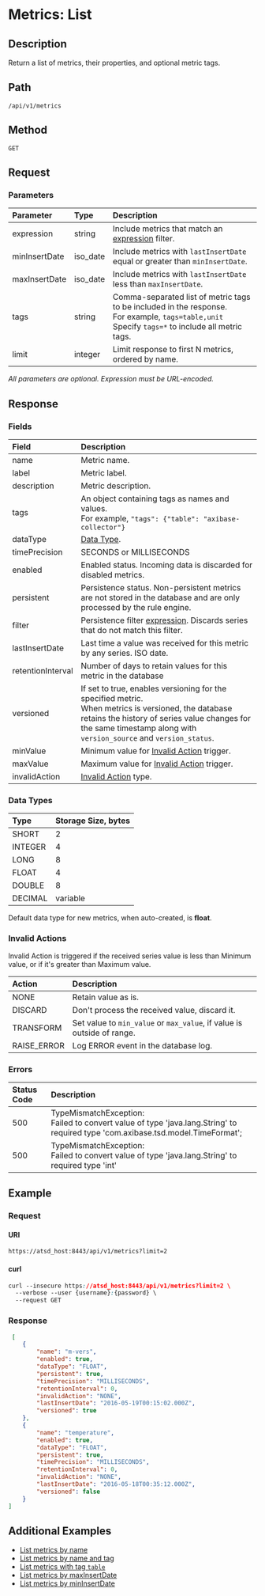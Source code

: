 # Metrics: List

## Description 

Return a list of metrics, their properties, and optional metric tags.

## Path

```
/api/v1/metrics
```

## Method

```
GET 
```

## Request

### Parameters

|**Parameter**|**Type**|**Description**|
|:---|:---|:---|
|expression|string|Include metrics that match an [expression](../expression.md) filter.|
|minInsertDate|iso_date|Include metrics with `lastInsertDate` equal or greater than `minInsertDate`.|
|maxInsertDate|iso_date|Include metrics with `lastInsertDate` less than `maxInsertDate`.|
|tags|string|Comma-separated list of metric tags to be included in the response.<br>For example, `tags=table,unit`<br>Specify `tags=*` to include all metric tags.|
|limit|integer|Limit response to first N metrics, ordered by name.|

_All parameters are optional. Expression must be URL-encoded._

## Response 

### Fields

|**Field**|**Description**|
|:---|:---|
|name|Metric name.|
|label|Metric label.|
|description |Metric description.|
|tags|An object containing tags as names and values.<br>For example, `"tags": {"table": "axibase-collector"}`|
|dataType|[Data Type](#data-types).|
|timePrecision|SECONDS or MILLISECONDS|
|enabled|Enabled status. Incoming data is discarded for disabled metrics.|
|persistent |Persistence status. Non-persistent metrics are not stored in the database and are only processed by the rule engine.|
|filter |Persistence filter [expression](../expression.md). Discards series that do not match this filter.|
|lastInsertDate|Last time a value was received for this metric by any series. ISO date.|
|retentionInterval|Number of days to retain values for this metric in the database|
|versioned| If set to true, enables versioning for the specified metric. <br>When metrics is versioned, the database retains the history of series value changes for the same timestamp along with `version_source` and `version_status`.|
|minValue|Minimum value for [Invalid Action](#invalid-actions) trigger.|
|maxValue|Maximum value for [Invalid Action](#invalid-actions) trigger.|
|invalidAction |[Invalid Action](#invalid-actions) type.|

### Data Types

|**Type**|**Storage Size, bytes**|
|:---|:---|
|SHORT|2|
|INTEGER|4|
|LONG|8|
|FLOAT|4|
|DOUBLE|8|
|DECIMAL|variable|

Default data type for new metrics, when auto-created, is **float**. 

### Invalid Actions

 Invalid Action is triggered if the received series value is less than Minimum value, or if it's greater than Maximum value.

|**Action**|**Description**|
|:---|:---|
|NONE|Retain value as is.|
|DISCARD|Don't process the received value, discard it.|
|TRANSFORM|Set value to `min_value` or `max_value`, if value is outside of range.|
|RAISE_ERROR|Log ERROR event in the database log.|

### Errors

|  Status Code  |  Description  |
|:---------------|:---------------|
| 500 |TypeMismatchException: <br>Failed to convert value of type 'java.lang.String' to required type 'com.axibase.tsd.model.TimeFormat';|
| 500 |TypeMismatchException: <br>Failed to convert value of type 'java.lang.String' to required type 'int'|

## Example 

### Request

#### URI

```
https://atsd_host:8443/api/v1/metrics?limit=2
```

#### curl

```css
curl --insecure https://atsd_host:8443/api/v1/metrics?limit=2 \
  --verbose --user {username}:{password} \
  --request GET
```

### Response

```json
 [
    {
        "name": "m-vers",
        "enabled": true,
        "dataType": "FLOAT",
        "persistent": true,
        "timePrecision": "MILLISECONDS",
        "retentionInterval": 0,
        "invalidAction": "NONE",
        "lastInsertDate": "2016-05-19T00:15:02.000Z",
        "versioned": true
    },
    {
        "name": "temperature",
        "enabled": true,
        "dataType": "FLOAT",
        "persistent": true,
        "timePrecision": "MILLISECONDS",
        "retentionInterval": 0,
        "invalidAction": "NONE",
        "lastInsertDate": "2016-05-18T00:35:12.000Z",        
        "versioned": false
    }
]
```

## Additional Examples

* [List metrics by name](../examples/list-metrics-by-name.md)
* [List metrics by name and tag](../examples/list-metrics-by-name-and-tag.md)
* [List metrics with tag `table`](../examples/list-metrics-with-tag-table.md)
* [List metrics by maxInsertDate](../examples/list-metrics-by-maxinsertdate.md)
* [List metrics by minInsertDate](../examples/list-metrics-by-mininsertdate.md)




